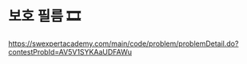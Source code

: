 # 보호 필름 🎞

https://swexpertacademy.com/main/code/problem/problemDetail.do?contestProbId=AV5V1SYKAaUDFAWu
